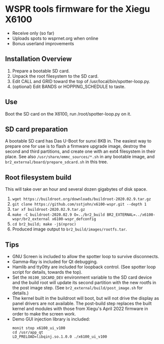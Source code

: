 # WSPR tools firmware for the Xiegu X6100

* Receive only (so far)
* Uploads spots to wsprnet.org when online
* Bonus userland improvements

## Installation Overview

1. Prepare a bootable SD card.
2. Unpack the root filesystem to the SD card.
2. Edit CALL and GRID toward the top of /usr/local/bin/spotter-loop.py.
3. (optional) Edit BANDS or HOPPING\_SCHEDULE to taste.

## Use

Boot the SD card on the X6100, run /root/spotter-loop.py on it.

## SD card preparation

A bootable SD card has Das U-Boot for sunxi 8KB in. The easiest way to 
prepare one for use is to flash a firmware upgrade image, destroy the second 
and third partitions, and create one with an ext4 filesystem in their place. 
See also `/usr/share/emmc_sources/*.sh` in any bootable image, and
`br2_external/board/prepare_sdcard.sh` in this tree.

## Root filesystem build

This will take over an hour and several dozen gigabytes of disk space.

1. `wget https://buildroot.org/downloads/buildroot-2020.02.9.tar.gz`
2. `git clone https://github.com/sstjohn/x6100-wspr.git --depth 1`
3. `tar xf buildroot-2020.02.9.tar.gz`
4. `make -C buildroot-2020.02.9 O=../br2_build BR2_EXTERNAL=../x6100-wspr/br2_external x6100-wspr_defconfig`
5. `cd br2_build; make -j$(nproc)`
6.  Produced image output to `br2_build/images/rootfs.tar`.

## Tips

* GNU Screen is included to allow the spotter loop to survive disconnects.
* Gamma-Ray is included for Qt debugging.
* Hamlib and tty0tty are included for loopback control. (See spotter loop 
  script for details, towards the top).
* Set the `X6100_SDCARD_DEV` environment variable to the SD card device and
  the build root will update its second partition with the new rootfs in the 
  post image step. (See `br2_external/build/post_image.sh` for details.)
* The kernel built in the buildroot will boot, but will not drive the display
  as panel drivers are not available. The post-build step replaces the built
  kernel and modules with those from Xiegu's April 2022 firmware in order to 
  make the screen work.
* Demo GUI injection library is included:
  ```
  monit stop x6100_ui_v100 
  cd /usr/app_qt
  LD_PRELOAD=libqinj.so.1.0.0 ./x6100_ui_v100
  ```
